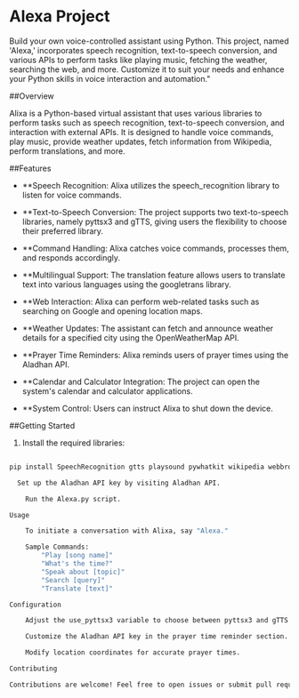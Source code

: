 # Alexa Project
Build your own voice-controlled assistant using Python. This project, named 'Alexa,' incorporates speech recognition, text-to-speech conversion, and various APIs to perform tasks like playing music, fetching the weather, searching the web, and more. Customize it to suit your needs and enhance your Python skills in voice interaction and automation."


##Overview

Alixa is a Python-based virtual assistant that uses various libraries to perform tasks such as speech recognition, text-to-speech conversion, and interaction with external APIs. It is designed to handle voice commands, play music, provide weather updates, fetch information from Wikipedia, perform translations, and more.

##Features

- **Speech Recognition: Alixa utilizes the speech_recognition library to listen for voice commands.

- **Text-to-Speech Conversion: The project supports two text-to-speech libraries, namely pyttsx3 and gTTS, giving users the flexibility to choose their preferred library.

- **Command Handling: Alixa catches voice commands, processes them, and responds accordingly.

- **Multilingual Support: The translation feature allows users to translate text into various languages using the googletrans library.

- **Web Interaction: Alixa can perform web-related tasks such as searching on Google and opening location maps.

- **Weather Updates: The assistant can fetch and announce weather details for a specified city using the OpenWeatherMap API.

- **Prayer Time Reminders: Alixa reminds users of prayer times using the Aladhan API.

- **Calendar and Calculator Integration: The project can open the system's calendar and calculator applications.

- **System Control: Users can instruct Alixa to shut down the device.

##Getting Started

1. Install the required libraries:

```bash

pip install SpeechRecognition gtts playsound pywhatkit wikipedia webbrowser requests pyttsx3 googletrans==4.0.0-rc1

  Set up the Aladhan API key by visiting Aladhan API.

    Run the Alexa.py script.

Usage

    To initiate a conversation with Alixa, say "Alexa."

    Sample Commands:
        "Play [song name]"
        "What's the time?"
        "Speak about [topic]"
        "Search [query]"
        "Translate [text]"

Configuration

    Adjust the use_pyttsx3 variable to choose between pyttsx3 and gTTS for text-to-speech.

    Customize the Aladhan API key in the prayer time reminder section.

    Modify location coordinates for accurate prayer times.

Contributing

Contributions are welcome! Feel free to open issues or submit pull requests to enhance Alixa.
